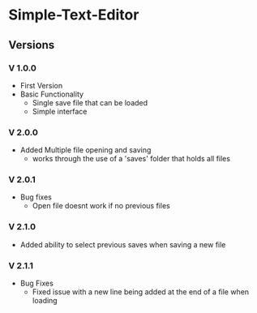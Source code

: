 # Simple-Text-Editor 
## Versions
### V 1.0.0 
* First Version 
* Basic Functionality 
  * Single save file that can be loaded 
  * Simple interface 

### V 2.0.0 
* Added Multiple file opening and saving 
  * works through the use of a 'saves' folder that holds all files 

### V 2.0.1 
* Bug fixes 
  * Open file doesnt work if no previous files

### V 2.1.0 
* Added ability to select previous saves when saving a new file

### V 2.1.1
* Bug Fixes
  * Fixed issue with a new line being added at the end of a file when loading